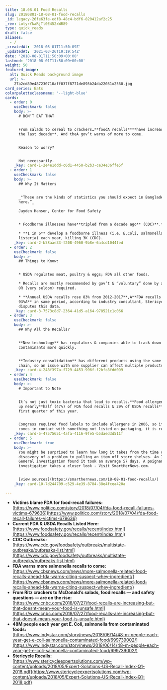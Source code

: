 ```yaml
---
title: 18.08.01 Food Recalls
slug: 20180801-18-08-01-food-recalls
_id: legacy-26fe63fe-edf8-48c4-bdf6-820412af2c25
_rev: LotyrYkaRjTl0E452xWR89
type: quick_reads
draft: false
aliases:
  - /
_createdAt: '2018-08-01T11:50:09Z'
_updatedAt: '2021-03-26T19:19:54Z'
date: '2018-08-01T11:50:09+00:00'
lastmod: '2018-08-01T11:50:09+00:00'
weight: 50
featured_image:
  alt: Quick Reads background image
  url: >-
    27a2cd89e487230710aff037f8771de893b24da22031x2560.jpg
card_series: Eats
colorpaletteclassname: '--light-blue'
cards:
  - order: 0
    useCheckmark: false
    body: >-
      # DON’T EAT THAT


      From salads to cereal to crackers…**foodA recalls****have increased over
      the last decade**. And theA gov’t warns of more to come.


      Reason to worry?


      Not necessarily.
    _key: card-1-2e4e1ddd-c6d1-4450-b2b3-ce34e36ffe5f
  - order: 1
    useCheckmark: false
    body: >-
      ## Why It Matters


      _"These are the kinds of statistics you should expect in Bangladesh, not
      here.”_  
        
      Jayden Hanson, Center for Food Safety


      * Foodborne illnesses have**tripled from a decade ago** (CDC)**.**

      * **1 in 6** develop a foodborne illness (i.e. E.Coli, salmonella,
      listeria) each year, killing 3K (CDC).
    _key: card-2-b58aae33-f208-4960-9b8e-6a4cd1044fed
  - order: 2
    useCheckmark: false
    body: >-
      ## Things to Know:


      * USDA regulates meat, poultry & eggs; FDA all other foods.

      * Recalls are mostly recommended by gov’t & “voluntary” done by a company
      OR (very seldom) required.

      * **Annual USDA recalls rose 83% from 2012-2017**,A**FDA recalls are up
      93%A** in same period, according to industry consultant, Stericycle. FDA
      disputes this data.
    _key: card-3-7573c8d7-2364-41d5-a164-978521c1c066
  - order: 3
    useCheckmark: false
    body: >-
      ## Why All the Recalls?


      **New technology** has regulators & companies able to track down
      contaminants more quickly.


      **Industry consolidation** has different products using the same supply
      chain, so an issue with one supplier can affect multiple products.
    _key: card-4-248f397a-f729-4453-996f-f2bfc8fdd099
  - order: 4
    useCheckmark: false
    body: >-
      # Important to Note


      It’s not just toxic bacteria that lead to recalls.**Food allergens** made
      up nearly**half (47%) of FDA food recalls & 29% of USDA recalls** in the
      first quarter of this year.


      Congress required food labels to include allergens in 2006, so if an item
      comes in contact with something not listed on packaging, it is recalled.
    _key: card-5-47575651-4afa-4116-9fe5-b5daed3d511f
  - order: 5
    useCheckmark: true
    body: >-
      You might be surprised to learn how long it takes from the time of
      discovery of a problem to pulling an item off store shelves. An Inspector
      General investigation found it took an average 57 days. A poignant
      investigation takes a closer look - Visit SmartHerNews.com.


      [view sources](https://smarthernews.com/18-08-01-food-recalls/)
    _key: card-10-7d244709-c529-4e39-8784-38e4fcea420a

---
```

* **Victims blame FDA for food-recall failures:**  
[https://www.politico.com/story/2018/07/04/fda-food-recall-failures-victims-679636](https://www.politico.com/story/2018/07/04/fda-food-recall-failures-victims-679636)
* **Current FDA & USDA Recalls Listed Here:**  
[https://www.foodsafety.gov/recalls/recent/index.html](https://www.foodsafety.gov/recalls/recent/index.html)
* **CDC Outbreaks:**  
[https://www.cdc.gov/foodsafety/outbreaks/multistate-outbreaks/outbreaks-list.html](https://www.cdc.gov/foodsafety/outbreaks/multistate-outbreaks/outbreaks-list.html)
* **FDA warns more salmonella recalls to come:**  
[https://www.cbsnews.com/news/more-salmonella-related-food-recalls-ahead-fda-warns-citing-suspect-whey-ingredient/](https://www.cbsnews.com/news/more-salmonella-related-food-recalls-ahead-fda-warns-citing-suspect-whey-ingredient/)
* **From Ritz crackers to McDonald’s salads, food recalls — and safety questions — are on the rise:**  
[https://www.cnbc.com/2018/07/27/food-recalls-are-increasing-but-that-doesnt-mean-your-food-is-unsafe.html](https://www.cnbc.com/2018/07/27/food-recalls-are-increasing-but-that-doesnt-mean-your-food-is-unsafe.html)
* **48M people each year get E. Coli, salmonella from contaminated foods:**  
[https://www.indystar.com/story/news/2018/06/14/48-m-people-each-year-get-e-coli-salmonella-contaminated-food/699739002/](https://www.indystar.com/story/news/2018/06/14/48-m-people-each-year-get-e-coli-salmonella-contaminated-food/699739002/)
* **Stericycle Recalls:**  
[https://www.stericycleexpertsolutions.com/wp-content/uploads/2018/05/Expert-Solutions-US-Recall-Index-Q1-2018.pdf](https://www.stericycleexpertsolutions.com/wp-content/uploads/2018/05/Expert-Solutions-US-Recall-Index-Q1-2018.pdf)